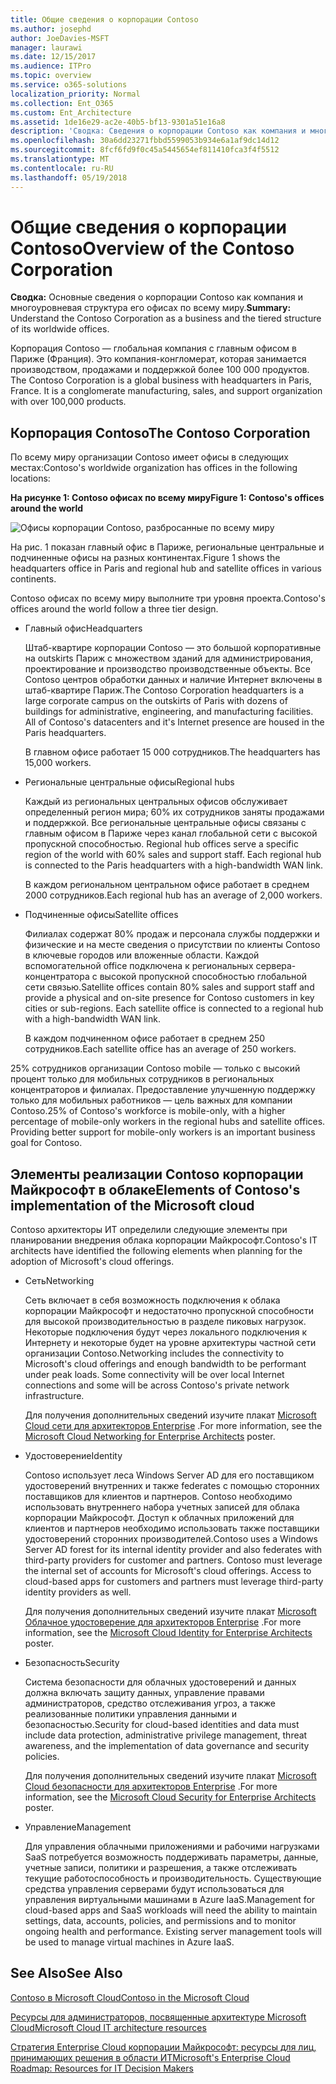 ```yaml
---
title: Общие сведения о корпорации Contoso
ms.author: josephd
author: JoeDavies-MSFT
manager: laurawi
ms.date: 12/15/2017
ms.audience: ITPro
ms.topic: overview
ms.service: o365-solutions
localization_priority: Normal
ms.collection: Ent_O365
ms.custom: Ent_Architecture
ms.assetid: 1de16e29-ac2e-40b5-bf13-9301a51e16a8
description: 'Сводка: Сведения о корпорации Contoso как компания и многоуровневая структура его офисах по всему миру.'
ms.openlocfilehash: 30a6dd23271fbbd5599053b934e6a1af9dc14d12
ms.sourcegitcommit: 8fcf6fd9f0c45a5445654ef811410fca3f4f5512
ms.translationtype: MT
ms.contentlocale: ru-RU
ms.lasthandoff: 05/19/2018
---
```

# <a name="overview-of-the-contoso-corporation"></a><span data-ttu-id="61bc5-103">Общие сведения о корпорации Contoso</span><span class="sxs-lookup"><span data-stu-id="61bc5-103">Overview of the Contoso Corporation</span></span>

 <span data-ttu-id="61bc5-104">**Сводка:** Основные сведения о корпорации Contoso как компания и многоуровневая структура его офисах по всему миру.</span><span class="sxs-lookup"><span data-stu-id="61bc5-104">**Summary:** Understand the Contoso Corporation as a business and the tiered structure of its worldwide offices.</span></span>
  
<span data-ttu-id="61bc5-p101">Корпорация Contoso — глобальная компания с главным офисом в Париже (Франция). Это компания-конгломерат, которая занимается производством, продажами и поддержкой более 100 000 продуктов. </span><span class="sxs-lookup"><span data-stu-id="61bc5-p101">The Contoso Corporation is a global business with headquarters in Paris, France. It is a conglomerate manufacturing, sales, and support organization with over 100,000 products.</span></span> 
  
## <a name="the-contoso-corporation"></a><span data-ttu-id="61bc5-107">Корпорация Contoso</span><span class="sxs-lookup"><span data-stu-id="61bc5-107">The Contoso Corporation</span></span>

<span data-ttu-id="61bc5-108">По всему миру организации Contoso имеет офисы в следующих местах:</span><span class="sxs-lookup"><span data-stu-id="61bc5-108">Contoso's worldwide organization has offices in the following locations:</span></span>
  
<span data-ttu-id="61bc5-109">**На рисунке 1: Contoso офисах по всему миру**</span><span class="sxs-lookup"><span data-stu-id="61bc5-109">**Figure 1: Contoso's offices around the world**</span></span>

![Офисы корпорации Contoso, разбросанные по всему миру](images/Contoso_Poster/Contoso_WW_Org.png)

  
<span data-ttu-id="61bc5-111">На рис. 1 показан главный офис в Париже, региональные центральные и подчиненные офисы на разных континентах.</span><span class="sxs-lookup"><span data-stu-id="61bc5-111">Figure 1 shows the headquarters office in Paris and regional hub and satellite offices in various continents.</span></span>
  
<span data-ttu-id="61bc5-112">Contoso офисах по всему миру выполните три уровня проекта.</span><span class="sxs-lookup"><span data-stu-id="61bc5-112">Contoso's offices around the world follow a three tier design.</span></span>
  
- <span data-ttu-id="61bc5-113">Главный офис</span><span class="sxs-lookup"><span data-stu-id="61bc5-113">Headquarters</span></span>
    
    <span data-ttu-id="61bc5-p102">Штаб-квартире корпорации Contoso — это большой корпоративные на outskirts Париж с множеством зданий для администрирования, проектирование и производство производственные объекты. Все Contoso центров обработки данных и наличие Интернет включены в штаб-квартире Париж.</span><span class="sxs-lookup"><span data-stu-id="61bc5-p102">The Contoso Corporation headquarters is a large corporate campus on the outskirts of Paris with dozens of buildings for administrative, engineering, and manufacturing facilities. All of Contoso's datacenters and it's Internet presence are housed in the Paris headquarters.</span></span>
    
    <span data-ttu-id="61bc5-116">В главном офисе работает 15 000 сотрудников.</span><span class="sxs-lookup"><span data-stu-id="61bc5-116">The headquarters has 15,000 workers.</span></span>
    
- <span data-ttu-id="61bc5-117">Региональные центральные офисы</span><span class="sxs-lookup"><span data-stu-id="61bc5-117">Regional hubs</span></span>
    
    <span data-ttu-id="61bc5-p103">Каждый из региональных центральных офисов обслуживает определенный регион мира; 60% их сотрудников заняты продажами и поддержкой. Все региональные центральные офисы связаны с главным офисом в Париже через канал глобальной сети с высокой пропускной способностью. </span><span class="sxs-lookup"><span data-stu-id="61bc5-p103">Regional hub offices serve a specific region of the world with 60% sales and support staff. Each regional hub is connected to the Paris headquarters with a high-bandwidth WAN link.</span></span> 
    
    <span data-ttu-id="61bc5-120">В каждом региональном центральном офисе работает в среднем 2000 сотрудников.</span><span class="sxs-lookup"><span data-stu-id="61bc5-120">Each regional hub has an average of 2,000 workers.</span></span>
    
- <span data-ttu-id="61bc5-121">Подчиненные офисы</span><span class="sxs-lookup"><span data-stu-id="61bc5-121">Satellite offices</span></span>
    
    <span data-ttu-id="61bc5-p104">Филиалах содержат 80% продаж и персонала службы поддержки и физические и на месте сведения о присутствии по клиенты Contoso в ключевые городов или вложенные области. Каждой вспомогательной office подключена к региональных сервера-концентратора с высокой пропускной способностью глобальной сети связью.</span><span class="sxs-lookup"><span data-stu-id="61bc5-p104">Satellite offices contain 80% sales and support staff and provide a physical and on-site presence for Contoso customers in key cities or sub-regions. Each satellite office is connected to a regional hub with a high-bandwidth WAN link.</span></span>
    
    <span data-ttu-id="61bc5-124">В каждом подчиненном офисе работает в среднем 250 сотрудников.</span><span class="sxs-lookup"><span data-stu-id="61bc5-124">Each satellite office has an average of 250 workers.</span></span>
    
<span data-ttu-id="61bc5-p105">25% сотрудников организации Contoso mobile — только с высокий процент только для мобильных сотрудников в региональных концентраторов и филиалах. Предоставление улучшенную поддержку только для мобильных работников — цель важных для компании Contoso.</span><span class="sxs-lookup"><span data-stu-id="61bc5-p105">25% of Contoso's workforce is mobile-only, with a higher percentage of mobile-only workers in the regional hubs and satellite offices. Providing better support for mobile-only workers is an important business goal for Contoso.</span></span>
  
## <a name="elements-of-contosos-implementation-of-the-microsoft-cloud"></a><span data-ttu-id="61bc5-127">Элементы реализации Contoso корпорации Майкрософт в облаке</span><span class="sxs-lookup"><span data-stu-id="61bc5-127">Elements of Contoso's implementation of the Microsoft cloud</span></span>

<span data-ttu-id="61bc5-128">Contoso архитекторы ИТ определили следующие элементы при планировании внедрения облака корпорации Майкрософт.</span><span class="sxs-lookup"><span data-stu-id="61bc5-128">Contoso's IT architects have identified the following elements when planning for the adoption of Microsoft's cloud offerings.</span></span>
  
- <span data-ttu-id="61bc5-129">Сеть</span><span class="sxs-lookup"><span data-stu-id="61bc5-129">Networking</span></span>
    
    <span data-ttu-id="61bc5-p106">Сеть включает в себя возможность подключения к облака корпорации Майкрософт и недостаточно пропускной способности для высокой производительностью в разделе пиковых нагрузок. Некоторые подключения будут через локального подключения к Интернету и некоторые будет на уровне архитектуры частной сети организации Contoso.</span><span class="sxs-lookup"><span data-stu-id="61bc5-p106">Networking includes the connectivity to Microsoft's cloud offerings and enough bandwidth to be performant under peak loads. Some connectivity will be over local Internet connections and some will be across Contoso's private network infrastructure.</span></span>
    
    <span data-ttu-id="61bc5-132">Для получения дополнительных сведений изучите плакат [Microsoft Cloud сети для архитекторов Enterprise](microsoft-cloud-networking-for-enterprise-architects.md) .</span><span class="sxs-lookup"><span data-stu-id="61bc5-132">For more information, see the [Microsoft Cloud Networking for Enterprise Architects](microsoft-cloud-networking-for-enterprise-architects.md) poster.</span></span>
   
- <span data-ttu-id="61bc5-133">Удостоверение</span><span class="sxs-lookup"><span data-stu-id="61bc5-133">Identity</span></span>
    
    <span data-ttu-id="61bc5-p107">Contoso использует леса Windows Server AD для его поставщиком удостоверений внутренних и также federates с помощью сторонних поставщиков для клиентов и партнеров. Contoso необходимо использовать внутреннего набора учетных записей для облака корпорации Майкрософт. Доступ к облачных приложений для клиентов и партнеров необходимо использовать также поставщики удостоверений сторонних производителей.</span><span class="sxs-lookup"><span data-stu-id="61bc5-p107">Contoso uses a Windows Server AD forest for its internal identity provider and also federates with third-party providers for customer and partners. Contoso must leverage the internal set of accounts for Microsoft's cloud offerings. Access to cloud-based apps for customers and partners must leverage third-party identity providers as well.</span></span>
    
    <span data-ttu-id="61bc5-137">Для получения дополнительных сведений изучите плакат [Microsoft Облачное удостоверение для архитекторов Enterprise](microsoft-cloud-it-architecture-resources.md#identity) .</span><span class="sxs-lookup"><span data-stu-id="61bc5-137">For more information, see the [Microsoft Cloud Identity for Enterprise Architects](microsoft-cloud-it-architecture-resources.md#identity) poster.</span></span>
    
- <span data-ttu-id="61bc5-138">Безопасность</span><span class="sxs-lookup"><span data-stu-id="61bc5-138">Security</span></span>
    
    <span data-ttu-id="61bc5-139">Система безопасности для облачных удостоверений и данных должна включать защиту данных, управление правами администраторов, средство отслеживания угроз, а также реализованные политики управления данными и безопасностью.</span><span class="sxs-lookup"><span data-stu-id="61bc5-139">Security for cloud-based identities and data must include data protection, administrative privilege management, threat awareness, and the implementation of data governance and security policies.</span></span>
    
    <span data-ttu-id="61bc5-140">Для получения дополнительных сведений изучите плакат [Microsoft Cloud безопасности для архитекторов Enterprise](http://aka.ms/cloudarchsecurity) .</span><span class="sxs-lookup"><span data-stu-id="61bc5-140">For more information, see the [Microsoft Cloud Security for Enterprise Architects](http://aka.ms/cloudarchsecurity) poster.</span></span>
    
- <span data-ttu-id="61bc5-141">Управление</span><span class="sxs-lookup"><span data-stu-id="61bc5-141">Management</span></span>
    
    <span data-ttu-id="61bc5-p108">Для управления облачными приложениями и рабочими нагрузками SaaS потребуется возможность поддерживать параметры, данные, учетные записи, политики и разрешения, а также отслеживать текущие работоспособность и производительность. Существующие средства управления серверами будут использоваться для управления виртуальными машинами в Azure IaaS.</span><span class="sxs-lookup"><span data-stu-id="61bc5-p108">Management for cloud-based apps and SaaS workloads will need the ability to maintain settings, data, accounts, policies, and permissions and to monitor ongoing health and performance. Existing server management tools will be used to manage virtual machines in Azure IaaS.</span></span>
    
## <a name="see-also"></a><span data-ttu-id="61bc5-144">See Also</span><span class="sxs-lookup"><span data-stu-id="61bc5-144">See Also</span></span>

[<span data-ttu-id="61bc5-145">Contoso в Microsoft Cloud</span><span class="sxs-lookup"><span data-stu-id="61bc5-145">Contoso in the Microsoft Cloud</span></span>](contoso-in-the-microsoft-cloud.md)
  
[<span data-ttu-id="61bc5-146">Ресурсы для администраторов, посвященные архитектуре Microsoft Cloud</span><span class="sxs-lookup"><span data-stu-id="61bc5-146">Microsoft Cloud IT architecture resources</span></span>](microsoft-cloud-it-architecture-resources.md)

[<span data-ttu-id="61bc5-147">Стратегия Enterprise Cloud корпорации Майкрософт: ресурсы для лиц, принимающих решения в области ИТ</span><span class="sxs-lookup"><span data-stu-id="61bc5-147">Microsoft's Enterprise Cloud Roadmap: Resources for IT Decision Makers</span></span>](https://sway.com/FJ2xsyWtkJc2taRD)
 


